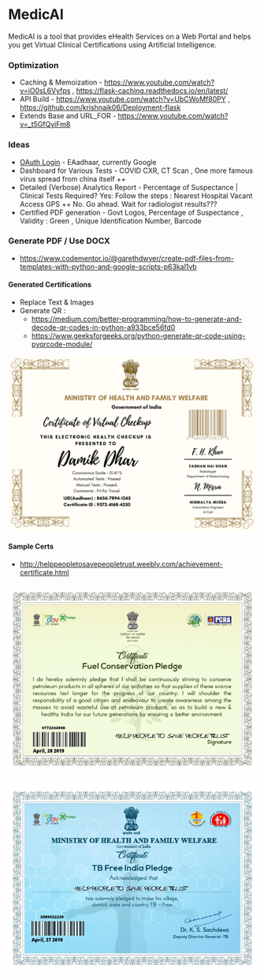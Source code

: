 # MedicAI
MedicAI is a tool that provides eHealth Services on a Web Portal and helps you get Virtual Clinical Certifications using Artificial Intelligence.

### Optimization
- Caching & Memoization - https://www.youtube.com/watch?v=iO0sL6Vyfps , https://flask-caching.readthedocs.io/en/latest/
- API Build - https://www.youtube.com/watch?v=UbCWoMf80PY , https://github.com/krishnaik06/Deployment-flask
- Extends Base and URL_FOR - https://www.youtube.com/watch?v=_t5GfQyiFm8

### Ideas
- [OAuth Login](https://github.com/khanfarhan10/FlaskGoogleOAuth) - EAadhaar, currently Google
- Dashboard for Various Tests - COVID CXR, CT Scan , One more famous virus spread from china itself ++
- Detailed (Verbose) Analytics Report - Percentage of Suspectance | Clinical Tests Required? Yes: Follow the steps : Nearest Hospital Vacant Access GPS ++ No. Go ahead. Wait for radiologist results???
- Certified PDF generation - Govt Logos, Percentage of Suspectance , Validity : Green , Unique Identification Number, Barcode

### Generate PDF / Use DOCX
- https://www.codementor.io/@garethdwyer/create-pdf-files-from-templates-with-python-and-google-scripts-p63kal1vb

#### Generated Certifications
- Replace Text & Images
- Generate QR :
  - https://medium.com/better-programming/how-to-generate-and-decode-qr-codes-in-python-a933bce56fd0
  - https://www.geeksforgeeks.org/python-generate-qr-code-using-pyqrcode-module/
<p align="center">
  <img src="MedicAI Coronavirus Certification.jpg">
</p>

#### Sample Certs
- http://helppeopletosavepeopletrust.weebly.com/achievement-certificate.html

<p align="center">
  <img src="govt_cert_1.jpeg">
</p>

<p align="center">
  <img src="govt_cert_2.jpeg">
</p>

<!--
![](govt_cert_1.jpeg)
![](govt_cert_2.jpeg)
-->
